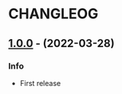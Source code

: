 # CHANGLEOG

## [1.0.0] - (2022-03-28)

### Info
- First release

[1.0.0]: https://gitlab-cloud.uii.ac.id/uii-gateway/backend/castle/tags/1.0.0

